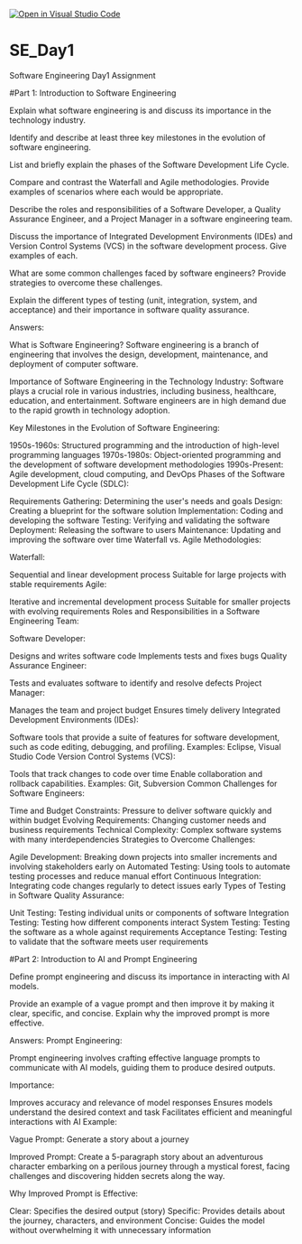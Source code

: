 [![Open in Visual Studio Code](https://classroom.github.com/assets/open-in-vscode-2e0aaae1b6195c2367325f4f02e2d04e9abb55f0b24a779b69b11b9e10269abc.svg)](https://classroom.github.com/online_ide?assignment_repo_id=15571558&assignment_repo_type=AssignmentRepo)
# SE_Day1
Software Engineering Day1 Assignment

#Part 1: Introduction to Software Engineering

Explain what software engineering is and discuss its importance in the technology industry.


Identify and describe at least three key milestones in the evolution of software engineering.


List and briefly explain the phases of the Software Development Life Cycle.


Compare and contrast the Waterfall and Agile methodologies. Provide examples of scenarios where each would be appropriate.


Describe the roles and responsibilities of a Software Developer, a Quality Assurance Engineer, and a Project Manager in a software engineering team.


Discuss the importance of Integrated Development Environments (IDEs) and Version Control Systems (VCS) in the software development process. Give examples of each.


What are some common challenges faced by software engineers? Provide strategies to overcome these challenges.


Explain the different types of testing (unit, integration, system, and acceptance) and their importance in software quality assurance.

Answers:

What is Software Engineering? Software engineering is a branch of engineering that involves the design, development, maintenance, and deployment of computer software.

Importance of Software Engineering in the Technology Industry: Software plays a crucial role in various industries, including business, healthcare, education, and entertainment. Software engineers are in high demand due to the rapid growth in technology adoption.

Key Milestones in the Evolution of Software Engineering:

1950s-1960s: Structured programming and the introduction of high-level programming languages
1970s-1980s: Object-oriented programming and the development of software development methodologies
1990s-Present: Agile development, cloud computing, and DevOps
Phases of the Software Development Life Cycle (SDLC):

Requirements Gathering: Determining the user's needs and goals
Design: Creating a blueprint for the software solution
Implementation: Coding and developing the software
Testing: Verifying and validating the software
Deployment: Releasing the software to users
Maintenance: Updating and improving the software over time
Waterfall vs. Agile Methodologies:

Waterfall:

Sequential and linear development process
Suitable for large projects with stable requirements
Agile:

Iterative and incremental development process
Suitable for smaller projects with evolving requirements
Roles and Responsibilities in a Software Engineering Team:

Software Developer:

Designs and writes software code
Implements tests and fixes bugs
Quality Assurance Engineer:

Tests and evaluates software to identify and resolve defects
Project Manager:

Manages the team and project budget
Ensures timely delivery
Integrated Development Environments (IDEs):

Software tools that provide a suite of features for software development, such as code editing, debugging, and profiling.
Examples: Eclipse, Visual Studio Code
Version Control Systems (VCS):

Tools that track changes to code over time
Enable collaboration and rollback capabilities.
Examples: Git, Subversion
Common Challenges for Software Engineers:

Time and Budget Constraints: Pressure to deliver software quickly and within budget
Evolving Requirements: Changing customer needs and business requirements
Technical Complexity: Complex software systems with many interdependencies
Strategies to Overcome Challenges:

Agile Development: Breaking down projects into smaller increments and involving stakeholders early on
Automated Testing: Using tools to automate testing processes and reduce manual effort
Continuous Integration: Integrating code changes regularly to detect issues early
Types of Testing in Software Quality Assurance:

Unit Testing: Testing individual units or components of software Integration Testing: Testing how different components interact System Testing: Testing the software as a whole against requirements Acceptance Testing: Testing to validate that the software meets user requirements




#Part 2: Introduction to AI and Prompt Engineering


Define prompt engineering and discuss its importance in interacting with AI models.


Provide an example of a vague prompt and then improve it by making it clear, specific, and concise. Explain why the improved prompt is more effective.


Answers:
Prompt Engineering:

Prompt engineering involves crafting effective language prompts to communicate with AI models, guiding them to produce desired outputs.

Importance:

Improves accuracy and relevance of model responses
Ensures models understand the desired context and task
Facilitates efficient and meaningful interactions with AI
Example:

Vague Prompt: Generate a story about a journey

Improved Prompt: Create a 5-paragraph story about an adventurous character embarking on a perilous journey through a mystical forest, facing challenges and discovering hidden secrets along the way.

Why Improved Prompt is Effective:

Clear: Specifies the desired output (story)
Specific: Provides details about the journey, characters, and environment
Concise: Guides the model without overwhelming it with unnecessary information